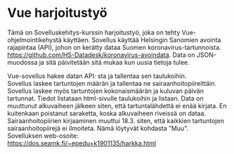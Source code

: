 # Vue harjoitustyö
Tämä on Sovelluskehitys-kurssin harjoitustyö, joka on tehty Vue-ohjelmointikehystä käyttäen. 
Sovellus käyttää Helsingin Sanomien avointa rajapintaa (API), johon on kerätty dataa Suomen koronavirus-tartunnoista.
https://github.com/HS-Datadesk/koronavirus-avoindata.
Data on JSON-muodossa ja sitä päivitetään sitä mukaa kun uusia tietoja tulee.

Vue-sovellus hakee datan API: sta ja tallentaa sen taulukoihin.  
Sovellus laskee tartuntojen määrän ja tallentaa ne sairaanhoitopiireittäin. 
Sovellus laskee myös tartuntojen kokonaismäärän ja kuluvan päivän tartunnat.
Tiedot listataan html-sivulle taulukoihin ja listaan. 
Data on muuttunut alkuvaiheen jälkeen siten, että tartuntalähdettä ei enää kirjata. 
En kuitenkaan poistanut saraketta, koska alkuvaiheen riveissä on dataa. 
Sairaanhoitopiirien kirjaaminen muuttui 18.3. siten, että kaikkien tartuntojen sairaanhoitopiirejä ei ilmoiteta. 
Nämä löytyvät kohdasta ”Muu”.  
Sovelluksen web-osoite: https://dos.seamk.fi/~epedu+k1901135/harkka.html
